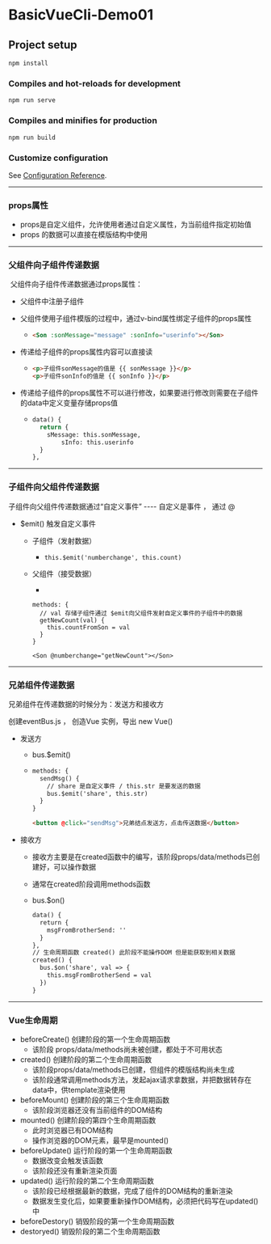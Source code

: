 # BasicVueCli-Demo01

## Project setup

```
npm install
```

### Compiles and hot-reloads for development

```
npm run serve
```

### Compiles and minifies for production

```
npm run build
```

### Customize configuration

See [Configuration Reference](https://cli.vuejs.org/config/).

---

### props属性

- props是自定义组件，允许使用者通过自定义属性，为当前组件指定初始值
- props 的数据可以直接在模版结构中使用

---

### 父组件向子组件传递数据

​	父组件向子组件传递数据通过props属性：

- 父组件中注册子组件

- 父组件使用子组件模版的过程中，通过v-bind属性绑定子组件的props属性

  - ```HTML
    <Son :sonMessage="message" :sonInfo="userinfo"></Son>
    ```

- 传递给子组件的props属性内容可以直接读

  - ```HTML 
    <p>子组件sonMessage的值是 {{ sonMessage }}</p>
    <p>子组件sonInfo的值是 {{ sonInfo }}</p>
    ```

- 传递给子组件的props属性不可以进行修改，如果要进行修改则需要在子组件的data中定义变量存储props值

  - ```python
    data() {
      return {
        sMessage: this.sonMessage,
    		sInfo: this.userinfo
      }
    },
    ```

---

### 子组件向父组件传递数据

子组件向父组件传递数据通过“自定义事件” ---- 自定义是事件  ， 通过 @

- $emit() 触发自定义事件

  - 子组件（发射数据）

    - ```
      this.$emit('numberchange', this.count)
      ```

  - 父组件（接受数据）

    -

      ```vue
      methods: {
        // val 存储子组件通过 $emit向父组件发射自定义事件的子组件中的数据
        getNewCount(val) {
          this.countFromSon = val
        }
      }

      <Son @numberchange="getNewCount"></Son>
      ```

---

### 兄弟组件传递数据

兄弟组件在传递数据的时候分为：发送方和接收方

创建eventBus.js ， 创造Vue 实例，导出 new Vue()

- 发送方

  - bus.$emit()

  - ```HTML 
    methods: {
      sendMsg() {
        // share 是自定义事件 / this.str 是要发送的数据
        bus.$emit('share', this.str)
      }
    }

    <button @click="sendMsg">兄弟结点发送方，点击传送数据</button>
    ```

- 接收方

  - 接收方主要是在created函数中的编写，该阶段props/data/methods已创建好，可以操作数据

  - 通常在created阶段调用methods函数

  - bus.$on()

    ```HTML
    data() {
      return {
        msgFromBrotherSend: ''
      }
    },
    // 生命周期函数 created() 此阶段不能操作DOM 但是能获取到相关数据
    created() {
      bus.$on('share', val => {
        this.msgFromBrotherSend = val
      })
    }
    ```

---

### Vue生命周期

- beforeCreate()      创建阶段的第一个生命周期函数
  - 该阶段 props/data/methods尚未被创建，都处于不可用状态
- created()               创建阶段的第二个生命周期函数
  - 该阶段props/data/methods已创建，但组件的模版结构尚未生成
  - 该阶段通常调用methods方法，发起ajax请求拿数据，并把数据转存在data中，供template渲染使用
- beforeMount()      创建阶段的第三个生命周期函数
  - 该阶段浏览器还没有当前组件的DOM结构
- mounted()            创建阶段的第四个生命周期函数
  - 此时浏览器已有DOM结构
  - 操作浏览器的DOM元素，最早是mounted()
- beforeUpdate()       运行阶段的第一个生命周期函数
  - 数据改变会触发该函数
  - 该阶段还没有重新渲染页面
- updated()                运行阶段的第二个生命周期函数
  - 该阶段已经根据最新的数据，完成了组件的DOM结构的重新渲染
  - 数据发生变化后，如果要重新操作DOM结构，必须把代码写在updated()中
- beforeDestory()      销毁阶段的第一个生命周期函数
- destoryed()              销毁阶段的第二个生命周期函数
